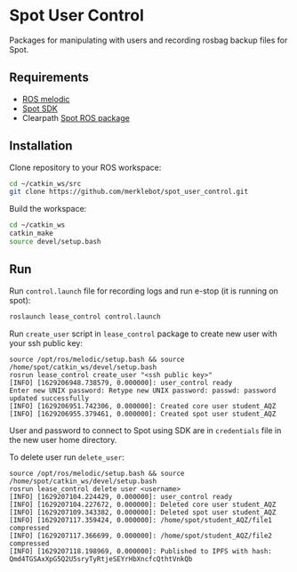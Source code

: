 # Spot User Control

Packages for manipulating with users and recording rosbag backup files for Spot.

## Requirements

* [ROS melodic](http://wiki.ros.org/melodic/Installation/Ubuntu)
* [Spot SDK](https://github.com/boston-dynamics/spot-sdk/blob/master/docs/python/quickstart.md)
* Clearpath [Spot ROS package](https://clearpathrobotics.com/assets/guides/melodic/spot-ros/ros_setup.html)

## Installation 

Clone repository to your ROS workspace:
```bash
cd ~/catkin_ws/src
git clone https://github.com/merklebot/spot_user_control.git
```
Build the workspace:
```bash
cd ~/catkin_ws
catkin_make
source devel/setup.bash
```

## Run

Run `control.launch` file for recording logs and run e-stop (it is running on spot):
```bash
roslaunch lease_control control.launch
```

Run `create_user` script in `lease_control` package to create new user with your ssh public key:

```console
source /opt/ros/melodic/setup.bash && source /home/spot/catkin_ws/devel/setup.bash
rosrun lease_control create_user "<ssh public key>"
[INFO] [1629206948.738579, 0.000000]: user_control ready
Enter new UNIX password: Retype new UNIX password: passwd: password updated successfully
[INFO] [1629206951.742306, 0.000000]: Created core user student_AQZ
[INFO] [1629206955.379461, 0.000000]: Created spot user student_AQZ
```

User and password to connect to Spot using SDK are in `credentials` file in the new user home directory.

To delete user run `delete_user`:

```console
source /opt/ros/melodic/setup.bash && source /home/spot/catkin_ws/devel/setup.bash
rosrun lease_control delete user <username>
[INFO] [1629207104.224429, 0.000000]: user_control ready
[INFO] [1629207104.227672, 0.000000]: Deleted core user student_AQZ
[INFO] [1629207109.343382, 0.000000]: Deleted spot user student_AQZ
[INFO] [1629207117.359424, 0.000000]: /home/spot/student_AQZ/file1 compressed
[INFO] [1629207117.366699, 0.000000]: /home/spot/student_AQZ/file2 compressed
[INFO] [1629207118.198969, 0.000000]: Published to IPFS with hash: Qmd4TGSAxXpG5Q2U5sryTyRtjeSEYrHbXncfcQthtVnkQb
```
